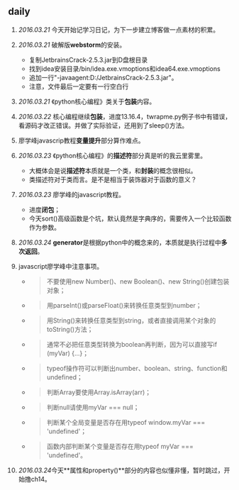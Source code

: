 ## daily
1. *2016.03.21* 今天开始记学习日记，为下一步建立博客做一点素材的积累。

2. *2016.03.21* 破解版**webstorm**的安装。
    * 复制JetbrainsCrack-2.5.3.jar到D盘根目录
    * 找到idea安装目录/bin/idea.exe.vmoptions和idea64.exe.vmoptions
    * 追加一行"-javaagent:D:/JetbrainsCrack-2.5.3.jar"。
    * 注意，文件最后一定要有一行空白行

3. *2016.03.21* 《python核心编程》类关于**包装**内容。

4. *2016.03.22* 核心编程继续**包装**，进度13.16.4，twrapme.py例子书中有错误，看源码才改正错误。并做了实际验证，还用到了sleep()方法。

5. 廖学峰javascrip教程**变量提升**部分算作难点。

6. *2016.03.23* 《python核心编程》的**描述符**部分真是听的我云里雾里。
    * 大概体会是说**描述符**本质就是一个类，和**封装**的概念很相似。
    * 类描述符对于类而言。是不是相当于装饰器对于函数的意义？

7. *2016.03.23* 廖学峰的javascript教程。
    * 进度**闭包**；
    * 今天sort()高级函数是个坑，默认竟然是字典序的，需要传入一个比较函数作为参数。

8. *2016.03.24* **generator**是根据python中的概念来的，本质就是执行过程中**多次返回**。

9. javascript廖学峰中注意事项。
    * >不要使用new Number()、new Boolean()、new String()创建包装对象；
    * >用parseInt()或parseFloat()来转换任意类型到number；
    * >用String()来转换任意类型到string，或者直接调用某个对象的toString()方法；
    * >通常不必把任意类型转换为boolean再判断，因为可以直接写if (myVar) {...}；
    * >typeof操作符可以判断出number、boolean、string、function和undefined；
    * >判断Array要使用Array.isArray(arr)；
    * >判断null请使用myVar === null；
    * >判断某个全局变量是否存在用typeof window.myVar === 'undefined'；
    * >函数内部判断某个变量是否存在用typeof myVar === 'undefined'。

10. *2016.03.24*今天**属性和property()**部分的内容也似懂非懂，暂时跳过，开始撸ch14。